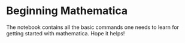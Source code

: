 # Beginning Mathematica
The notebook contains all the basic commands one needs to learn for getting started with mathematica.
Hope it helps!
